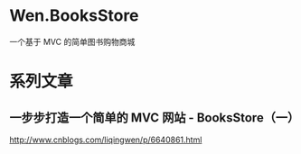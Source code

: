 # Wen.BooksStore
一个基于 MVC 的简单图书购物商城

# 系列文章
## 一步步打造一个简单的 MVC 网站 - BooksStore（一）
http://www.cnblogs.com/liqingwen/p/6640861.html
